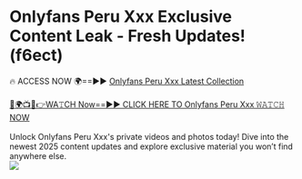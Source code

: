 # Onlyfans Peru Xxx Exclusive Content Leak - Fresh Updates! (f6ect)

🔥 ACCESS NOW 🌍==►► <a href="https://tinyurl.com/kvy9nzfs" rel="nofollow">Onlyfans Peru Xxx Latest Collection</a>
<br><br>
[🔴🌍📺📱👉WA𝚃CH Now==►► CLICK HERE TO Onlyfans Peru Xxx 𝚆𝙰𝚃𝙲𝙷 NOW](https://tinyurl.com/kvy9nzfs)
<br><br>
Unlock Onlyfans Peru Xxx's private videos and photos today! Dive into the newest 2025 content updates and explore exclusive material you won’t find anywhere else.
<br>
<a href="https://tinyurl.com/kvy9nzfs" rel="nofollow" data-target="animated-image.originalLink"><img src="https://camo.githubusercontent.com/8a4f000d20f83aca3bf7ec5f350d767afa0574a8a352519fd8cfa583a6f93a33/68747470733a2f2f692e696d6775722e636f6d2f644a486b345a712e676966" data-canonical-src="https://i.imgur.com/dJHk4Zq.gif" style="max-width: 100%; display: inline-block;" data-target="animated-image.originalImage"></a>
<br>
